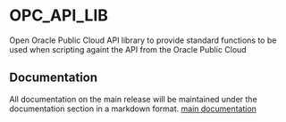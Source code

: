 # OPC_API_LIB
Open Oracle Public Cloud API library to provide standard functions to be used when scripting againt the API from the Oracle Public Cloud

## Documentation
All documentation on the main release will be maintained under the documentation section in a markdown format. 
[main documentation](./documentation/README.md)
